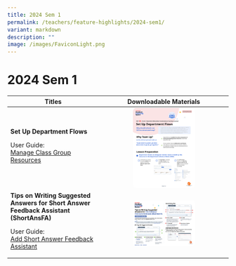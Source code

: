 ```yaml
---
title: 2024 Sem 1
permalink: /teachers/feature-highlights/2024-sem1/
variant: markdown
description: ""
image: /images/FaviconLight.png
---
```

<h1>2024 Sem 1</h1>
<style>
img {
border-radius: 5%
}
</style>
<table>
<thead>
<tr>
<th style="text-align: center;">Titles</th>
<th style="text-align: center;">Downloadable Materials</th>
</tr>
</thead>
<tbody>
<tr>
<td style="text-align: left;">
<strong>Set Up Department Flows</strong>
<p>User Guide:<br>
<a target="_blank" href="/teacher-user-guide/organise/manage-class-group-resources/">Manage Class Group Resources</a></p>
</td>
<td style="text-align: center;">
<a target="_blank" href="/files/Marcomms/Feature%20Highlights/setupdepartmentflows.pdf">
<img style="width: 50%;" src="/images/2Teacher/Marcomms/Feature%20Highlights/setupdepartmentflows.png">
</a>
</td>
</tr>		
<tr>
<td style="text-align: left;">
<strong>Tips on Writing Suggested Answers for Short Answer Feedback Assistant (ShortAnsFA)</strong>
<p>User Guide:<br>
<a target="_blank" href="/teacher-user-guide/assess/add-short-answer-feedback-assistant/">Add Short Answer Feedback Assistant</a></p>
</td>
<td style="text-align: center;">
<a target="_blank" href="/files/Marcomms/Feature%20Highlights/shortansfaposter.pdf">
<img style="width: 50%;" src="/images/2Teacher/Marcomms/Feature%20Highlights/shortansfaposter.png">
</a>
</td>
</tr>			
</tbody>
</table>
